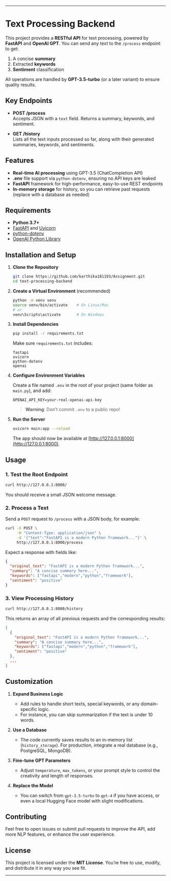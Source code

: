 
---

# Text Processing Backend

This project provides a **RESTful API** for text processing, powered by **FastAPI** and **OpenAI GPT**. You can send any text to the `/process` endpoint to get:
1. A concise **summary**  
2. Extracted **keywords**  
3. **Sentiment** classification

All operations are handled by **GPT-3.5-turbo** (or a later variant) to ensure quality results.

## Key Endpoints

- **POST /process**  
  Accepts JSON with a `text` field. Returns a summary, keywords, and sentiment.

- **GET /history**  
  Lists all the text inputs processed so far, along with their generated summaries, keywords, and sentiments.

## Features

- **Real-time AI processing** using GPT-3.5 (ChatCompletion API)  
- **.env** file support via `python-dotenv`, ensuring no API keys are leaked  
- **FastAPI** framework for high-performance, easy-to-use REST endpoints  
- **In-memory storage** for history, so you can retrieve past requests (replace with a database as needed)

## Requirements

- **Python 3.7+**  
- [FastAPI](https://fastapi.tiangolo.com/) and [Uvicorn](https://www.uvicorn.org/)  
- [python-dotenv](https://pypi.org/project/python-dotenv/)  
- [OpenAI Python Library](https://pypi.org/project/openai/)

## Installation and Setup

1. **Clone the Repository**

   ```bash
   git clone https://github.com/karthika181193/Assignment.git
   cd text-processing-backend
   ```

2. **Create a Virtual Environment** (recommended)

   ```bash
   python -m venv venv
   source venv/bin/activate    # On Linux/Mac
   # or
   venv\Scripts\activate       # On Windows
   ```

3. **Install Dependencies**

   ```bash
   pip install -r requirements.txt
   ```
   Make sure `requirements.txt` includes:
   ```
   fastapi
   uvicorn
   python-dotenv
   openai
   ```

4. **Configure Environment Variables**

   Create a file named `.env` in the root of your project (same folder as `main.py`), and add:
   ```
   OPENAI_API_KEY=your-real-openai-api-key
   ```
   > **Warning**: Don’t commit `.env` to a public repo!

5. **Run the Server**

   ```bash
   uvicorn main:app --reload
   ```
   The app should now be available at [http://127.0.0.1:8000](http://127.0.0.1:8000).

## Usage

### 1. Test the Root Endpoint

```bash
curl http://127.0.0.1:8000/
```

You should receive a small JSON welcome message.

### 2. Process a Text

Send a `POST` request to `/process` with a JSON body, for example:

```bash
curl -X POST \
     -H "Content-Type: application/json" \
     -d '{"text":"FastAPI is a modern Python framework..."}' \
     http://127.0.0.1:8000/process
```

Expect a response with fields like:
```json
{
  "original_text": "FastAPI is a modern Python framework...",
  "summary": "A concise summary here...",
  "keywords": ["fastapi","modern","python","framework"],
  "sentiment": "positive"
}
```

### 3. View Processing History

```bash
curl http://127.0.0.1:8000/history
```

This returns an array of all previous requests and the corresponding results:
```json
[
  {
    "original_text": "FastAPI is a modern Python framework...",
    "summary": "A concise summary here...",
    "keywords": ["fastapi","modern","python","framework"],
    "sentiment": "positive"
  },
  ...
]
```

## Customization

1. **Expand Business Logic**  
   - Add rules to handle short texts, special keywords, or any domain-specific logic.
   - For instance, you can skip summarization if the text is under 10 words.

2. **Use a Database**  
   - The code currently saves results to an in-memory list (`history_storage`). For production, integrate a real database (e.g., PostgreSQL, MongoDB).

3. **Fine-tune GPT Parameters**  
   - Adjust `temperature`, `max_tokens`, or your prompt style to control the creativity and length of responses.

4. **Replace the Model**  
   - You can switch from `gpt-3.5-turbo` to `gpt-4` if you have access, or even a local Hugging Face model with slight modifications.

## Contributing

Feel free to open issues or submit pull requests to improve the API, add more NLP features, or enhance the user experience.

## License

This project is licensed under the **MIT License**. You’re free to use, modify, and distribute it in any way you see fit.

---

